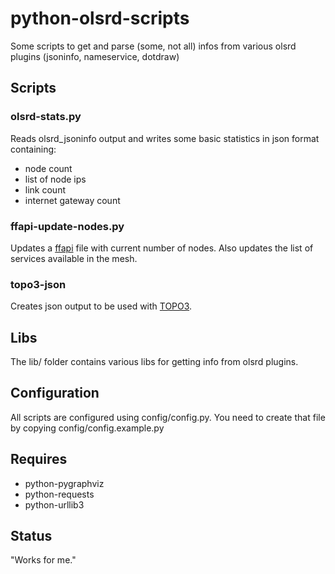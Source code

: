 # python-olsrd-scripts
Some scripts to get and parse (some, not all) infos from various olsrd plugins (jsoninfo, nameservice, dotdraw)

## Scripts

### olsrd-stats.py
Reads olsrd_jsoninfo output and writes some basic statistics in json format containing:
- node count
- list of node ips
- link count
- internet gateway count

### ffapi-update-nodes.py
Updates a [ffapi](https://github.com/freifunk/api.freifunk.net) file with current number of nodes. Also updates the list of services available in the mesh.

### topo3-json
Creates json output to be used with [TOPO3](https://github.com/mmunz/TOPO3).

## Libs

The lib/ folder contains various libs for getting info from olsrd plugins.

## Configuration

All scripts are configured using config/config.py. You need to create that file by copying config/config.example.py

## Requires
- python-pygraphviz
- python-requests
- python-urllib3

## Status
"Works for me."

